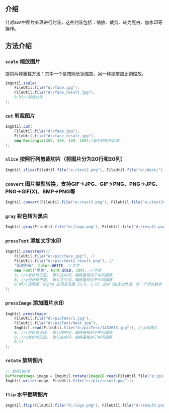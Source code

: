 ## 介绍

针对awt中图片处理进行封装，这些封装包括：缩放、裁剪、转为黑白、加水印等操作。

## 方法介绍

### `scale` 缩放图片

提供两种重载方法：其中一个是按照长宽缩放，另一种是按照比例缩放。

```java
ImgUtil.scale(
    FileUtil.file("d:/face.jpg"), 
    FileUtil.file("d:/face_result.jpg"), 
    0.5f//缩放比例
);
```

### `cut` 剪裁图片

```java
ImgUtil.cut(
    FileUtil.file("d:/face.jpg"), 
    FileUtil.file("d:/face_result.jpg"), 
    new Rectangle(200, 200, 100, 100)//裁剪的矩形区域
);
```

### `slice` 按照行列剪裁切片（将图片分为20行和20列）

```java
ImgUtil.slice(FileUtil.file("e:/test2.png"), FileUtil.file("e:/dest/"), 10, 10);
```

### `convert` 图片类型转换，支持GIF->JPG、GIF->PNG、PNG->JPG、PNG->GIF(X)、BMP->PNG等

```java
ImgUtil.convert(FileUtil.file("e:/test2.png"), FileUtil.file("e:/test2Convert.jpg"));
```

### `gray` 彩色转为黑白

```java
ImgUtil.gray(FileUtil.file("d:/logo.png"), FileUtil.file("d:/result.png"));
```

### `pressText` 添加文字水印

```java
ImgUtil.pressText(//
    FileUtil.file("e:/pic/face.jpg"), //
    FileUtil.file("e:/pic/test2_result.png"), //
    "版权所有", Color.WHITE, //文字
    new Font("黑体", Font.BOLD, 100), //字体
    0, //x坐标修正值。 默认在中间，偏移量相对于中间偏移
    0, //y坐标修正值。 默认在中间，偏移量相对于中间偏移
    0.8f//透明度：alpha 必须是范围 [0.0, 1.0] 之内（包含边界值）的一个浮点数字
);
```

### `pressImage` 添加图片水印

```java
ImgUtil.pressImage(
    FileUtil.file("d:/picTest/1.jpg"), 
    FileUtil.file("d:/picTest/dest.jpg"), 
    ImgUtil.read(FileUtil.file("d:/picTest/1432613.jpg")), //水印图片
    0, //x坐标修正值。 默认在中间，偏移量相对于中间偏移
    0, //y坐标修正值。 默认在中间，偏移量相对于中间偏移
    0.1f
);
```

### `rotate` 旋转图片

```java
// 旋转180度
BufferedImage image = ImgUtil.rotate(ImageIO.read(FileUtil.file("e:/pic/366466.jpg")), 180);
ImgUtil.write(image, FileUtil.file("e:/pic/result.png"));
```

### `flip` 水平翻转图片

```java
ImgUtil.flip(FileUtil.file("d:/logo.png"), FileUtil.file("d:/result.png"));
```